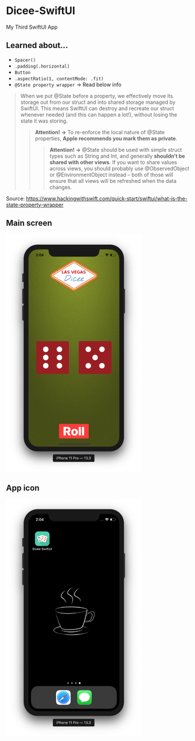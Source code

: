 # Dicee-SwiftUI
My Third SwiftUI App

## Learned about...
+ `Spacer()`
+ `.padding(.horizontal)`
+ `Button`
+ `.aspectRatio(1, contentMode: .fit)`
+ `@State property wrapper` -> Read below info
> When we put @State before a property, we effectively move its storage out from our struct and into shared storage managed by SwiftUI. This means SwiftUI can destroy and recreate our struct whenever needed (and this can happen a lot!), without losing the state it was storing.
>> __Attention! ->__ To re-enforce the local nature of @State properties, __Apple recommends you mark them as private__.
>>> __Attention! ->__ @State should be used with simple struct types such as String and Int, and generally __shouldn’t be shared with other views__. If you want to share values across views, you should probably use @ObservedObject or @EnvironmentObject instead – both of those will ensure that all views will be refreshed when the data changes.

Source: https://www.hackingwithswift.com/quick-start/swiftui/what-is-the-state-property-wrapper

## Main screen
<img src="https://github.com/nurtugan/Dicee-SwiftUI/blob/master/Screen%20Shot%202020-03-24%20at%202.04.26%20AM.png" alt="" width="371" height="648">

## App icon
<img src="https://github.com/nurtugan/Dicee-SwiftUI/blob/master/Screen%20Shot%202020-03-24%20at%202.04.38%20AM.png" alt="" width="371" height="648">
